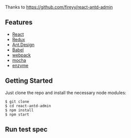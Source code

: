 
Thanks to https://github.com/fireyy/react-antd-admin
## Features

- [React](https://facebook.github.io/react/)
- [Redux](https://github.com/reactjs/redux)
- [Ant.Design](http://ant.design/)
- [Babel](https://babeljs.io/)
- [webpack](https://webpack.github.io/)
- [mocha](https://mochajs.org/)
- [enzyme](https://github.com/airbnb/enzyme)

## Getting Started

Just clone the repo and install the necessary node modules:

```shell
$ git clone 
$ cd react-antd-admin
$ npm install
$ npm start
```

## Run test spec


